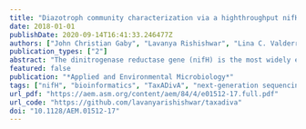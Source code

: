 ```yaml
---
title: "Diazotroph community characterization via a highthroughput nifH amplicon sequencing and analysis pipeline"
date: 2018-01-01
publishDate: 2020-09-14T16:41:33.246477Z
authors: ["John Christian Gaby", "Lavanya Rishishwar", "Lina C. Valderrama-Aguirre", "Stefan J. Green", "Augusto Valderrama-Aguirre", "I. King Jordan", "Joel E. Kostka"]
publication_types: ["2"]
abstract: "The dinitrogenase reductase gene (nifH) is the most widely established molecular marker for the study of nitrogen-fixing prokaryotes in nature. A large number of PCR primer sets have been developed for nifH amplification, and the effective deployment of these approaches should be guided by a rapid, easy-to-use analysis protocol. Bioinformatic analysis of marker gene sequences also requires considerable expertise. In this study, we advance the state of the art for nifH analysis by evaluating nifH primer set performance, developing an improved amplicon sequencing workflow, and implementing a user-friendly bioinformatics pipeline. The developed amplicon sequencing workflow is a three-stage PCR-based approach that uses established technologies for incorporating sample-specific barcode sequences and sequencing adapters. Based on our primer evaluation, we recommend the Ando primer set be used with a modified annealing temperature of 58°C, as this approach captured the largest diversity of nifH templates, including paralog cluster IV/V sequences. To improve nifH sequence analysis, we developed a computational pipeline which infers taxonomy and optionally filters out paralog sequences. In addition, we employed an empirical model to derive optimal operational taxonomic unit (OTU) cutoffs for the nifH gene at the species, genus, and family levels. A comprehensive workflow script named TaxADivA (TAXonomy Assignment and DIVersity Assessment) is provided to ease processing and analysis of nifH amplicons. Our approach is then validated through characterization of diazotroph communities across environmental gradients in beach sands impacted by the Deepwater Horizon oil spill in the Gulf of Mexico, in a peat moss-dominated wetland, and in various plant compartments of a sugarcane field.IMPORTANCE Nitrogen availability often limits ecosystem productivity, and nitrogen fixation, exclusive to prokaryotes, comprises a major source of nitrogen input that sustains food webs. The nifH gene, which codes for the iron protein of the nitrogenase enzyme, is the most widely established molecular marker for the study of nitrogen-fixing microorganisms (diazotrophs) in nature. In this study, a flexible sequencing/analysis pipeline, named TaxADivA, was developed for nifH amplicons produced by Illumina paired-end sequencing, and it enables an inference of taxonomy, performs clustering, and produces output in formats that may be used by programs that facilitate data exploration and analysis. Diazotroph diversity and community composition are linked to ecosystem functioning, and our results advance the phylogenetic characterization of diazotroph communities by providing empirically derived nifH similarity cutoffs for species, genus, and family levels. The utility of our pipeline is validated for diazotroph communities in a variety of ecosystems, including contaminated beach sands, peatland ecosystems, living plant tissues, and rhizosphere soil."
featured: false
publication: "*Applied and Environmental Microbiology*"
tags: ["nifH", "bioinformatics", "TaxADivA", "next-generation sequencing", "nitrogen fixation", "diazotrophs", "amplicon sequencing", "amplicon sequence analysis", "nifH paralogs", "oil contaminated beach sands", "Deepwater Horizon", "Macondo oil well", "Gulf of Mexico oil spill", "sugarcane", "plant microbiome", "Saccharum officinarum", "peatlands", "peat bog", "Sphagnum", "rhizosphere", "soil"]
url_pdf: "https://aem.asm.org/content/aem/84/4/e01512-17.full.pdf"
url_code: "https://github.com/lavanyarishishwar/taxadiva"
doi: "10.1128/AEM.01512-17"
---
```


